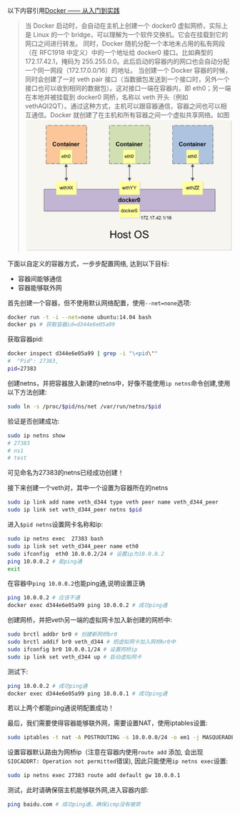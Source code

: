 以下内容引用[Docker —— 从入门到实践](http://dockerpool.com/static/books/docker_practice/advanced_network/README.html)
> 当 Docker 启动时，会自动在主机上创建一个 docker0 虚拟网桥，实际上是 Linux 的一个 bridge，可以理解为一个软件交换机。它会在挂载到它的网口之间进行转发。
同时，Docker 随机分配一个本地未占用的私有网段（在 RFC1918 中定义）中的一个地址给 docker0 接口。比如典型的 172.17.42.1，掩码为 255.255.0.0。此后启动的容器内的网口也会自动分配一个同一网段（172.17.0.0/16）的地址。
当创建一个 Docker 容器的时候，同时会创建了一对 veth pair 接口（当数据包发送到一个接口时，另外一个接口也可以收到相同的数据包）。这对接口一端在容器内，即 eth0；另一端在本地并被挂载到 docker0 网桥，名称以 veth 开头（例如 vethAQI2QT）。通过这种方式，主机可以跟容器通信，容器之间也可以相互通信。Docker 就创建了在主机和所有容器之间一个虚拟共享网络。如图
![docker network](static/img/network.png  "docker network")
>

下面以自定义的容器方式，一步步配置网络, 达到以下目标:

* 容器间能够通信
* 容器能够联外网

首先创建一个容器，但不使用默认网络配置，使用`--net=none`选项:
```bash
docker run -t -i --net=none ubuntu:14.04 bash
docker ps # 获取容器id=d344e6e05a99
```

获取容器pid:
```bash
docker inspect d344e6e05a99 | grep -i "\<pid\""
#  "Pid": 27383,
pid=27383
```
创建netns，并把容器放入新建的netns中，好像不能使用`ip netns`命令创建,使用以下方法创建:
```bash
sudo ln -s /proc/$pid/ns/net /var/run/netns/$pid
```
验证是否创建成功:
```bash
sudo ip netns show
# 27383
# ns1
# test
```
可见命名为27383的netns已经成功创建！

接下来创建一个veth对，其中一个设置为容器所在的netns
```bash
sudo ip link add name veth_d344 type veth peer name veth_d344_peer
sudo ip link set veth_d344_peer netns $pid
```
进入`$pid netns`设置网卡名称和ip:
```bash
sudo ip netns exec  27383 bash
sudo ip link set veth_d344_peer name eth0
sudo ifconfig  eth0 10.0.0.2/24 # 设置ip为10.0.0.2
ping 10.0.0.2 # 能ping通
exit
```
在容器中`ping 10.0.0.2`也能ping通,说明设置正确
```bash
ping 10.0.0.2 # 应该不通
docker exec d344e6e05a99 ping 10.0.0.2 # 成功ping通
```
创建网桥，并把veth另一端的虚拟网卡加入新创建的网桥中:
```bash
sudo brctl addbr br0 # 创建新网桥br0
sudo brctl addif br0 veth_d344 # 把虚拟网卡加入网桥br0中
sudo ifconfig br0 10.0.0.1/24 # 设置网桥ip
sudo ip link set veth_d344 up # 启动虚拟网卡
```
测试下:
```bash
ping 10.0.0.2 # 成功ping通
docker exec d344e6e05a99 ping 10.0.0.1 # 成功ping通
```
若以上两个都能ping通说明配置成功！

最后，我们需要使得容器能够联外网，需要设置NAT，使用iptables设置:
```bash
sudo iptables -t nat -A POSTROUTING -s 10.0.0.0/24 -o em1 -j MASQUERADE
```
设置容器默认路由为网桥ip（注意在容器内使用`route add` 添加, 会出现`SIOCADDRT: Operation not permitted`错误), 因此只能使用`ip netns exec`设置:
```bash
sudo ip netns exec 27383 route add default gw 10.0.0.1
```
测试，此时请确保宿主机能够联外网,进入容器内部:

```bash
ping baidu.com # 成功ping通，确保icmp没有被禁
```

